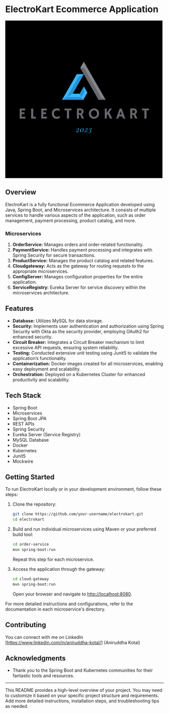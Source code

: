 # ElectroKart Ecommerce Application

![ElectroKart Logo](/ElectroKart.png) <!-- Add your logo if you have one -->

## Overview

ElectroKart is a fully functional Ecommerce Application developed using Java, Spring Boot, and Microservices architecture. It consists of multiple services to handle various aspects of the application, such as order management, payment processing, product catalog, and more.

### Microservices

1. **OrderService:** Manages orders and order-related functionality.
2. **PaymentService:** Handles payment processing and integrates with Spring Security for secure transactions.
3. **ProductService:** Manages the product catalog and related features.
4. **Cloudgateway:** Acts as the gateway for routing requests to the appropriate microservices.
5. **ConfigServer:** Manages configuration properties for the entire application.
6. **ServiceRegistry:** Eureka Server for service discovery within the microservices architecture.

## Features

- **Database:** Utilizes MySQL for data storage.
- **Security:** Implements user authentication and authorization using Spring Security with Okta as the security provider, employing OAuth2 for enhanced security.
- **Circuit Breaker:** Integrates a Circuit Breaker mechanism to limit excessive API requests, ensuring system reliability.
- **Testing:** Conducted extensive unit testing using Junit5 to validate the application’s functionality.
- **Containerization:** Docker images created for all microservices, enabling easy deployment and scalability.
- **Orchestration:** Deployed on a Kubernetes Cluster for enhanced productivity and scalability.

## Tech Stack

- Spring Boot
- Microservices
- Spring Boot JPA
- REST APIs
- Spring Security
- Eureka Server (Service Registry)
- MySQL Database
- Docker
- Kubernetes
- Junit5
- Mockwire

## Getting Started

To run ElectroKart locally or in your development environment, follow these steps:

1. Clone the repository:

   ```bash
   git clone https://github.com/your-username/electrokart.git
   cd electrokart
   ```

2. Build and run individual microservices using Maven or your preferred build tool:

   ```bash
   cd order-service
   mvn spring-boot:run
   ```

   Repeat this step for each microservice.

3. Access the application through the gateway:

   ```bash
   cd cloud-gateway
   mvn spring-boot:run
   ```

   Open your browser and navigate to [http://localhost:8080](http://localhost:8080).

For more detailed instructions and configurations, refer to the documentation in each microservice's directory.

## Contributing

You can connect with me on LinkedIn [https://www.linkedin.com/in/aniruddha-kotal/] (Aniruddha Kotal)


## Acknowledgments

- Thank you to the Spring Boot and Kubernetes communities for their fantastic tools and resources.

---

This README provides a high-level overview of your project. You may need to customize it based on your specific project structure and requirements. Add more detailed instructions, installation steps, and troubleshooting tips as needed.
